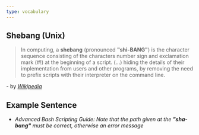 ```yaml
---
type: vocabulary
---
```

## Shebang (Unix)
>In computing, a **shebang** (pronounced **"shi-BANG"**) is the character sequence consisting of the characters number sign and exclamation mark (#!) at the beginning of a script. (...) hiding the details of their implementation from users and other programs, by removing the need to prefix scripts with their interpreter on the command line.

\- by *[Wikipedia](https://en.wikipedia.org/wiki/Shebang_(Unix))*

## Example Sentence
- *Advanced Bash Scripting Guide: Note that the path given at the __"sha-bang"__ must be correct, otherwise an error message*
